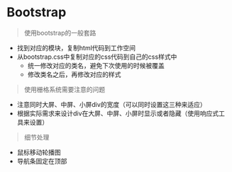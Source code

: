 # Bootstrap

> 使用bootstrap的一般套路
+ 找到对应的模块，复制html代码到工作空间
+ 从bootstrap.css中复制对应的css代码到自己的css样式中
  * 统一修改对应的类名，避免下次使用的时候被覆盖
  * 修改类名之后，再修改对应的样式

> 使用栅格系统需要注意的问题
+ 注意同时大屏、中屏、小屏div的宽度（可以同时设置这三种来适应）
+ 根据实际需求来设计div在大屏、中屏、小屏时显示或者隐藏（使用响应式工具来设置）

>细节处理
+ 鼠标移动轮播图
+ 导航条固定在顶部